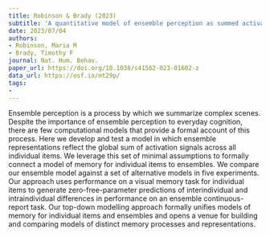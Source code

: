 ```yaml
---
title: Robinson & Brady (2023)
subtitle: 'A quantitative model of ensemble perception as summed activation in feature space'
date: 2023/07/04
authors:
- Robinson, Maria M
- Brady, Timothy F
journal: Nat. Hum. Behav.
paper_url: https://doi.org/10.1038/s41562-023-01602-z
data_url: https://osf.io/mt29p/
tags:
- 
---
```


Ensemble perception is a process by which we summarize complex scenes. Despite the importance of ensemble perception to everyday cognition, there are few computational models that provide a formal account of this process. Here we develop and test a model in which ensemble representations reflect the global sum of activation signals across all individual items. We leverage this set of minimal assumptions to formally connect a model of memory for individual items to ensembles. We compare our ensemble model against a set of alternative models in five experiments. Our approach uses performance on a visual memory task for individual items to generate zero-free-parameter predictions of interindividual and intraindividual differences in performance on an ensemble continuous-report task. Our top-down modelling approach formally unifies models of memory for individual items and ensembles and opens a venue for building and comparing models of distinct memory processes and representations.

